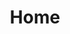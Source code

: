 ---
title: "Home"
layout: homelay
excerpt: "VCLab, CDS, IISc"
sitemap: false
permalink: /sketch-guided-object-localization/
redirect_to:
  - https://github.com/IISCAditayTripathi/SketchGuidedLocalization
---